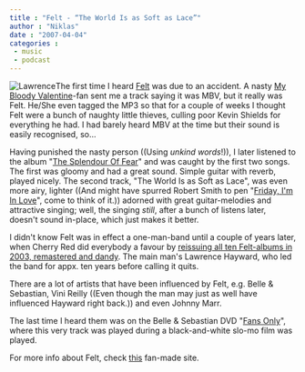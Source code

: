 ```yaml
---
title : "Felt - “The World Is as Soft as Lace”"
author : "Niklas"
date : "2007-04-04"
categories : 
 - music
 - podcast
---
```


![Lawrence](https://niklasblog.com/wp-content/2007-04-04-felt.jpg)The first time I heard [Felt](http://en.wikipedia.org/wiki/Felt_(band)) was due to an accident. A nasty [My Bloody Valentine](http://en.wikipedia.org/wiki/My_bloody_valentine)\-fan sent me a track saying it was MBV, but it really was Felt. He/She even tagged the MP3 so that for a couple of weeks I thought Felt were a bunch of naughty little thieves, culling poor Kevin Shields for everything he had. I had barely heard MBV at the time but their sound is easily recognised, so...

Having punished the nasty person ((Using _unkind words_!)), I later listened to the album "[The Splendour Of Fear](http://en.wikipedia.org/wiki/The_Splendour_of_Fear)" and was caught by the first two songs. The first was gloomy and had a great sound. Simple guitar with reverb, played nicely. The second track, "The World Is as Soft as Lace", was even more airy, lighter ((And might have spurred Robert Smith to pen "[Friday, I'm In Love](http://www.paradise-engineering.com/quotation/fridayiminlove.html)", come to think of it.)) adorned with great guitar-melodies and attractive singing; well, the singing _still_, after a bunch of listens later, doesn't sound in-place, which just makes it better.

I didn't know Felt was in effect a one-man-band until a couple of years later, when Cherry Red did everybody a favour by [reissuing all ten Felt-albums in 2003, remastered and dandy](http://www.cherryred.co.uk/cherryred/artists/felt.php). The main man's Lawrence Hayward, who led the band for appx. ten years before calling it quits.

There are a lot of artists that have been influenced by Felt, e.g. Belle & Sebastian, Vini Reilly ((Even though the man may just as well have influenced Hayward right back.)) and even Johnny Marr.

The last time I heard them was on the Belle & Sebastian DVD "[Fans Only](http://www.imdb.com/title/tt0403872)", where this very track was played during a black-and-white slo-mo film was played.

For more info about Felt, check [this](http://felt.planetaclix.pt/default.htm) fan-made site.
